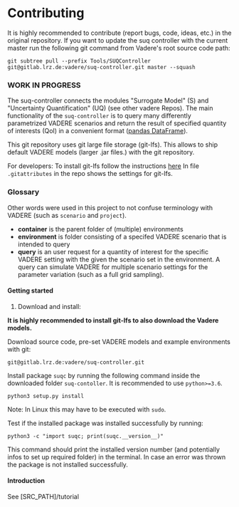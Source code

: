 
# Contributing

It is highly recommended to contribute (report bugs, code, ideas, etc.) in the original repository. If you want to update the suq controller with the current master run the following git command from Vadere's root source code path:

```
git subtree pull --prefix Tools/SUQController git@gitlab.lrz.de:vadere/suq-controller.git master --squash
```


### WORK IN PROGRESS

The suq-controller connects the modules "Surrogate Model" (S) and "Uncertainty Quantification" (UQ) (see other vadere Repos). 
The main functionality of the `suq-controller` is to query many differently parametrized VADERE scenarios and 
return the result of specified quantity of interests (QoI) in a convenient format ([pandas DataFrame](https://pandas.pydata.org/pandas-docs/stable/generated/pandas.DataFrame.html)). 


This git repository uses git large file storage (git-lfs). This allows to ship default VADERE models (larger .jar files.)
with the git repository. 

For developers: To install git-lfs follow the instructions [here](https://github.com/git-lfs/git-lfs/wiki/Installation)
In file `.gitattributes` in the repo shows the settings for git-lfs. 


### Glossary

Other words were used in this project to not confuse terminology with VADERE (such as `scenario` and `project`). 

* **container** is the parent folder of (multiple) environments
* **environment** is folder consisting of a specifed VADERE scenario that is intended to query
* **query** is an user request for a quantity of interest for the specific VADERE setting with the given the scenario 
set in the environment. A query can simulate VADERE for multiple scenario settings for the parameter variation 
(such as a full grid sampling).

#### Getting started

1. Download and install:

**It is highly recommended to install git-lfs to also download the Vadere models.** 

Download source code, pre-set VADERE models and example environments with git:
```
git@gitlab.lrz.de:vadere/suq-controller.git
```

Install package `suqc` by running the following command inside the downloaded folder `suq-contoller`. It is recommended 
to use `python>=3.6`.

```
python3 setup.py install
``` 

Note: In Linux this may have to be executed with `sudo`.

Test if the installed package was installed successfully by running:

```
python3 -c "import suqc; print(suqc.__version__)"
```

This command should print the installed version number (and potentially infos to set up required folder) in the terminal. In case an error was thrown the package is 
not installed successfully. 


#### Introduction

See [SRC_PATH]/tutorial

